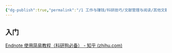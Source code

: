```yaml
---
{"dg-publish":true,"permalink":"/1 工作与赚钱/科研技巧/文献管理与阅读/其他文献管理软件/endnote【文献管理】/","title":"endnote【文献管理】"}
---
```



## 入门
[Endnote 使用简易教程（科研狗必备） - 知乎 (zhihu.com)](https://zhuanlan.zhihu.com/p/87749797)